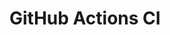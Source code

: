 # GitHub Actions CI






















































































































































































































































































































































































































































































































































































































































































































































































































































































































































































































































































































































































































































































































































































































































































































































































